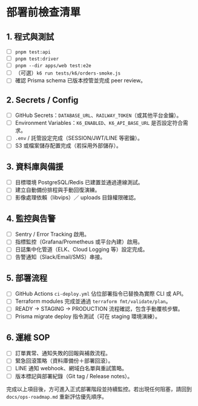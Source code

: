 # 部署前檢查清單

## 1. 程式與測試
- [ ] `pnpm test:api`
- [ ] `pnpm test:driver`
- [ ] `pnpm --dir apps/web test:e2e`
- [ ] （可選）`k6 run tests/k6/orders-smoke.js`
- [ ] 確認 Prisma schema 已版本控管並完成 peer review。

## 2. Secrets / Config
- [ ] GitHub Secrets：`DATABASE_URL`、`RAILWAY_TOKEN`（或其他平台金鑰）。
- [ ] Environment Variables：`K6_ENABLED`、`K6_API_BASE_URL` 是否設定符合需求。
- [ ] `.env` / 託管設定完成（SESSION/JWT/LINE 等密鑰）。
- [ ] S3 或檔案儲存配置完成（若採用外部儲存）。

## 3. 資料庫與備援
- [ ] 目標環境 PostgreSQL/Redis 已建置並通過連線測試。
- [ ] 建立自動備份排程與手動回復演練。
- [ ] 影像處理依賴（libvips）／ uploads 目錄權限確認。

## 4. 監控與告警
- [ ] Sentry / Error Tracking 啟用。
- [ ] 指標監控（Grafana/Prometheus 或平台內建）啟用。
- [ ] 日誌集中化管道（ELK、Cloud Logging 等）設定完成。
- [ ] 告警通知（Slack/Email/SMS）串接。

## 5. 部署流程
- [ ] GitHub Actions `ci-deploy.yml` 佔位部署指令已替換為實際 CLI 或 API。
- [ ] Terraform modules 完成並通過 `terraform fmt/validate/plan`。
- [ ] READY → STAGING → PRODUCTION 流程確認，包含手動覆核步驟。
- [ ] Prisma migrate deploy 指令測試（可在 staging 環境演練）。

## 6. 運維 SOP
- [ ] 訂單異常、通知失敗的回報與補救流程。
- [ ] 緊急回滾策略（資料庫備份＋部署回滾）。
- [ ] LINE 通知 webhook、網域白名單與重試策略。
- [ ] 版本標記與部署紀錄（Git tag / Release notes）。

完成以上項目後，方可進入正式部署階段並持續監控。若出現任何阻塞，請回到 `docs/ops-roadmap.md` 重新評估優先順序。
